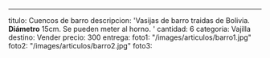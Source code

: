 ---
titulo: Cuencos de barro
descripcion: 'Vasijas de barro traidas de Bolivia. **Diámetro** 15cm. Se pueden meter
  al horno. '
cantidad: 6
categoria: Vajilla
destino: Vender
precio: 300
entrega: 
foto1: "/images/articulos/barro1.jpg"
foto2: "/images/articulos/barro2.jpg"
foto3: 
